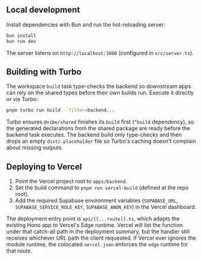 ## Local development

Install dependencies with Bun and run the hot-reloading server:

```sh
bun install
bun run dev
```

The server listens on `http://localhost:3000` (configured in `src/server.ts`).

## Building with Turbo

The workspace `build` task type-checks the backend so downstream apps can rely on the shared types before their own builds run. Execute it directly or via Turbo:

```sh
pnpm turbo run build --filter=backend...
```

Turbo ensures `@vibe/shared` finishes its `build` first (`^build` dependency), so the generated declarations from the shared package are ready before the backend task executes. The backend build only type-checks and then drops an empty `dist/.placeholder` file so Turbo's caching doesn't complain about missing outputs.

## Deploying to Vercel

1. Point the Vercel project root to `apps/backend`.
2. Set the build command to `pnpm run vercel-build` (defined at the repo root).
3. Add the required Supabase environment variables (`SUPABASE_URL`, `SUPABASE_SERVICE_ROLE_KEY`, `SUPABASE_ANON_KEY`) in the Vercel dashboard.

The deployment entry point is `api/[[...route]].ts`, which adapts the existing Hono app to Vercel's Edge runtime. Vercel will list the function under that catch-all path in the deployment summary, but the handler still receives whichever URL path the client requested. If Vercel ever ignores the module runtime, the colocated `vercel.json` enforces the `edge` runtime for that route.
